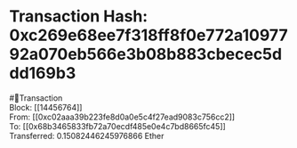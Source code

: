 
Transaction Hash: 0xc269e68ee7f318ff8f0e772a1097792a070eb566e3b08b883cbecec5ddd169b3
====================================================================================
  
#💸Transaction  
Block: [[14456764]]  
From: [[0xc02aaa39b223fe8d0a0e5c4f27ead9083c756cc2]]  
To: [[0x68b3465833fb72a70ecdf485e0e4c7bd8665fc45]]  
Transferred: 0.15082446245976866 Ether